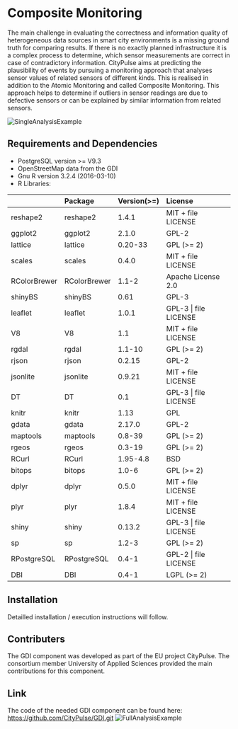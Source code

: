 # Composite Monitoring

The main challenge in evaluating the correctness and information quality of heterogeneous data sources in smart city environments is a missing ground truth for comparing results. If there is no exactly planned infrastructure it is a complex process to determine, which sensor measurements are correct in case of contradictory information. CityPulse aims at predicting the plausibility of events by pursuing a monitoring approach that analyses sensor values of related sensors of different kinds. This is realised in addition to the Atomic Monitoring and called Composite Monitoring. This approach helps to determine if outliers in sensor readings are due to defective sensors or can be explained by similar information from related sensors. 

![SingleAnalysisExample](https://github.com/CityPulse/CompositeMonitoring/blob/master/ExampleFigure1.png)

## Requirements and Dependencies
- PostgreSQL version >= V9.3
- OpenStreetMap data from the GDI
- Gnu R version 3.2.4 (2016-03-10)
- R Libraries: 

|             |Package      |Version(>=) |License                   |
|:------------|:------------|:-----------|:-------------------------|
|reshape2     |reshape2     |1.4.1       |MIT + file LICENSE        |
|ggplot2      |ggplot2      |2.1.0       |GPL-2                     |
|lattice      |lattice      |0.20-33     |GPL (>= 2)                |
|scales       |scales       |0.4.0       |MIT + file LICENSE        |
|RColorBrewer |RColorBrewer |1.1-2       |Apache License 2.0        |
|shinyBS      |shinyBS      |0.61        |GPL-3                     |
|leaflet      |leaflet      |1.0.1       |GPL-3 &#124; file LICENSE |
|V8           |V8           |1.1         |MIT + file LICENSE        |
|rgdal        |rgdal        |1.1-10      |GPL (>= 2)                |
|rjson        |rjson        |0.2.15      |GPL-2                     |
|jsonlite     |jsonlite     |0.9.21      |MIT + file LICENSE        |
|DT           |DT           |0.1         |GPL-3 &#124; file LICENSE |
|knitr        |knitr        |1.13        |GPL                       |
|gdata        |gdata        |2.17.0      |GPL-2                     |
|maptools     |maptools     |0.8-39      |GPL (>= 2)                |
|rgeos        |rgeos        |0.3-19      |GPL (>= 2)                |
|RCurl        |RCurl        |1.95-4.8    |BSD                       |
|bitops       |bitops       |1.0-6       |GPL (>= 2)                |
|dplyr        |dplyr        |0.5.0       |MIT + file LICENSE        |
|plyr         |plyr         |1.8.4       |MIT + file LICENSE        |
|shiny        |shiny        |0.13.2      |GPL-3 &#124; file LICENSE |
|sp           |sp           |1.2-3       |GPL (>= 2)                |
|RPostgreSQL  |RPostgreSQL  |0.4-1       |GPL-2 &#124; file LICENSE |
|DBI          |DBI          |0.4-1       |LGPL (>= 2)               |

## Installation
Detailled installation / execution instructions will follow.

## Contributers
The GDI component was developed as part of the EU project CityPulse. The consortium member University of Applied Sciences provided the main contributions for this component.

## Link
The code of the needed GDI component can be found here: https://github.com/CityPulse/GDI.git
![FullAnalysisExample](https://github.com/CityPulse/CompositeMonitoring/blob/master/ExampleFigure2.png)
